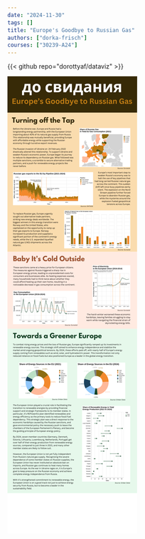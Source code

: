```yaml
---
date: "2024-11-30"
tags: []
title: "Europe's Goodbye to Russian Gas"
authors: ["dorka-frisch"]
courses: ["30239-A24"]
---
```


{{< github repo="dorottyaf/dataviz" >}}

<img src="infographic.png">
